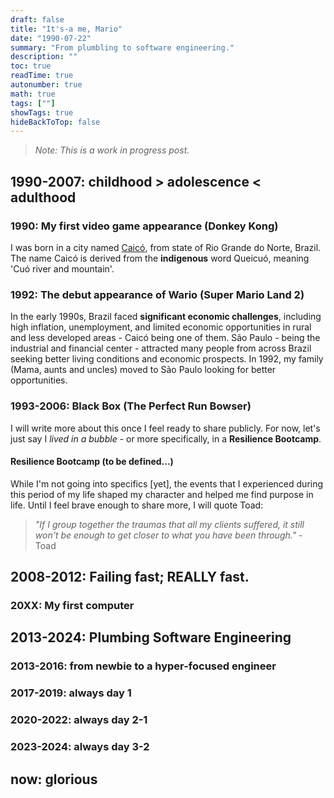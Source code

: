 ```yaml
---
draft: false
title: "It's-a me, Mario"
date: "1990-07-22"
summary: "From plumbling to software engineering."
description: ""
toc: true
readTime: true
autonumber: true
math: true
tags: [""]
showTags: true
hideBackToTop: false
---
```


> *Note: This is a work in progress post.*

## 1990-2007: childhood > adolescence < adulthood
### 1990: My first video game appearance (Donkey Kong)
I was born in a city named [Caicó](https://en.wikipedia.org/wiki/Caic%C3%B3), from state of Rio Grande do Norte, Brazil. The name Caicó is derived from the **indigenous** word Queicuó, meaning 'Cuó river and mountain'.

### 1992: The debut appearance of Wario (Super Mario Land 2)
In the early 1990s, Brazil faced **significant economic challenges**, including high inflation, unemployment, and limited economic opportunities in rural and less developed areas - Caicó being one of them. São Paulo - being the industrial and financial center - attracted many people from across Brazil seeking better living conditions and economic prospects. In 1992, my family (Mama, aunts and uncles) moved to São Paulo looking for better opportunities.

### 1993-2006: Black Box (The Perfect Run Bowser)
I will write more about this once I feel ready to share publicly. For now, let's just say I *lived in a bubble* - or more specifically, in a **Resilience Bootcamp**.

#### Resilience Bootcamp (to be defined...)
While I'm not going into specifics [yet], the events that I experienced during this period of my life shaped my character and helped me find purpose in life. Until I feel brave enough to share more, I will quote Toad:

> *"If I group together the traumas that all my clients suffered, it still won't be enough to get closer to what you have been through."* - Toad

## 2008-2012: Failing fast; REALLY fast.
### 20XX: My first computer
## 2013-2024: Plumbing Software Engineering
### 2013-2016: from newbie to a hyper-focused engineer
### 2017-2019: always day 1
### 2020-2022: always day 2-1
### 2023-2024: always day 3-2
## now: glorious
